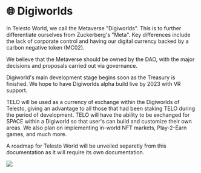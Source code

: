 # 🌐 Digiworlds

In Telesto World, we call the Metaverse "Digiworlds". This is to further differentiate ourselves from Zuckerberg's "Meta". Key differences include the lack of corporate control and having our digital currency backed by a carbon negative token (MC02).

We believe that the Metaverse should be owned by the DAO, with the major decisions and proposals carried out via governance.

Digiworld's main development stage begins soon as the Treasury is finished. We hope to have Digiworlds alpha build live by 2023 with VR support.

TELO will be used as a currency of exchange within the Digiworlds of Telesto, giving an advantage to all those that had been staking TELO during the period of development. TELO will have the ability to be exchanged for SPACE within a Digiworld so that user's can build and customize their own areas. We also plan on implementing in-world NFT markets, Play-2-Earn games, and much more.

A roadmap for Telesto World will be unveiled separetly from this documentation as it will require its own documentation.

![](../.gitbook/assets/DesktopVidya\_Trim.gif)
